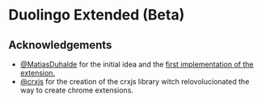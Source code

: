 # Duolingo Extended (Beta)


## Acknowledgements

- [@MatiasDuhalde](https://github.com/MatiasDuhalde) for the initial idea and the [first implementation of the extension.](https://github.com/MatiasDuhalde/duolingo-memo)
- [@crxjs](https://github.com/crxjs) for the creation of the crxjs library witch relovolucionated the way to create chrome extensions.